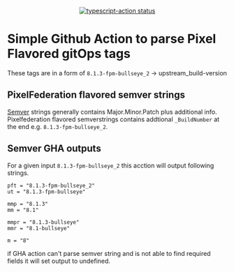 <p align="center">
  <a href="https://github.com/actions/typescript-action/actions"><img alt="typescript-action status" src="https://github.com/actions/typescript-action/workflows/build-test/badge.svg"></a>
</p>

# Simple Github Action to parse Pixel Flavored gitOps tags

These tags are in a form of `8.1.3-fpm-bullseye_2` -> upstream_build-version

## PixelFederation flavored semver strings

[Semver](https://semver.org/) strings generally contains Major.Minor.Patch plus additional info. Pixelfederation flavored semverstrings contains addtional `_BuildNumber` at the end e.g.  `8.1.3-fpm-bullseye_2`.


## Semver GHA outputs

For a given input `8.1.3-fpm-bullseye_2` this acction will output following strings.

```
pft = "8.1.3-fpm-bullseye_2"
ut = "8.1.3-fpm-bullseye"

mmp = "8.1.3"
mm = "8.1"

mmpr = "8.1.3-bullseye"
mmr = "8.1-bullseye"

m = "8"
```

if GHA action can't parse semver string and is not able to find required fields it will set output to undefined.